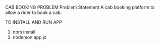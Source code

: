 CAB BOOKING PROBLEM
Problem Statement
A cab booking platform to allow a rider to book a cab.

TO INSTALL AND RUN APP

1. npm install
2. nodemon app.js
